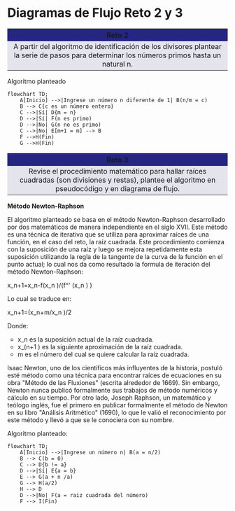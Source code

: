 # Diagramas de Flujo Reto 2 y 3
<table cellspacing="1" bgcolor="">
  <tr bgcolor="#252582">
    <th><b>Reto 2</b></th>
  </tr>
  <tr bgcolor="#e4e4ed">
    <td style="color:#141414" align="center">A partir del algoritmo de identificación de los divisores plantear la serie de pasos para determinar los números primos hasta un natural n.</td>
  </tr>
</table>

Algoritmo planteado

```mermaid
flowchart TD;
    A[Inicio] -->|Ingrese un número n diferente de 1| B(n/m = c)
    B --> C{c es un número entero}
    C -->|Sí| D{m = n}
    D -->|Sí| F(n es primo)
    D -->|No| G(n no es primo)
    C -->|No| E[m+1 = m] --> B
    F -->H(Fin)
    G -->H(Fin)
```
<table cellspacing="1" bgcolor="">
  <tr bgcolor="#252582">
    <th><b>Reto 3</b></th>
  </tr>
  <tr bgcolor="#e4e4ed">
    <td style="color:#141414" align="center">Revise el procedimiento matemático para hallar raíces cuadradas (son divisiones y restas), plantee el algoritmo en pseudocódigo y en diagrama de flujo.</td>
  </tr>
</table>

<b>Método Newton-Raphson</b>
<p>El algoritmo planteado se basa en el método Newton-Raphson desarrollado por dos matemáticos de manera independiente en el siglo XVII. Este método es una técnica de iterativa que se utiliza para aproximar raíces de una función, en el caso del reto, la raíz cuadrada. Este procedimiento comienza con la suposición de una raíz y luego se mejora repetidamente esta suposición utilizando la regla de la tangente de la curva de la función en el punto actual; lo cual nos da como resultado la formula de iteración del método Newton-Raphson:</p>
<p> x_n+1=x_n-f(x_n )/(f^' (x_n ) )</p>
<p>Lo cual se traduce en:</p>
<p>x_n+1=(x_n+m/x_n )/2</p>
<p>Donde:</p>
<ul type="circle">
  <li>x_n es la suposición actual de la raíz cuadrada.</li>
  <li>x_(n+1 ) es la siguiente aproximación de la raíz cuadrada.</li>
  <li>m es el número del cual se quiere calcular la raíz cuadrada.</li>
</ul>
<p>Isaac Newton, uno de los científicos más influyentes de la historia, postuló esté método como una técnica para encontrar raíces de ecuaciones en su obra "Método de las Fluxiones" (escrita alrededor de 1669). Sin embargo, Newton nunca publicó formalmente sus trabajos de método numéricos y cálculo en su tiempo. Por otro lado, Joseph Raphson, un matemático y teólogo inglés, fue el primero en publicar formalmente el método de Newton en su libro "Análisis Aritmético" (1690), lo que le valió el reconocimiento por este método y llevó a que se le conociera con su nombre.</p>

<p>Algoritmo planteado:</p>

```mermaid
flowchart TD;
    A[Inicio] -->|Ingrese un número n| B(a = n/2)
    B --> C(b = 0)
    C --> D{b != a}
    D -->|Sí| E{a = b}
    E --> G(a + n /a)
    G --> H(a/2)
    H --> D
    D -->|No| F(a = raiz cuadrada del número)
    F --> I(Fin)
```
